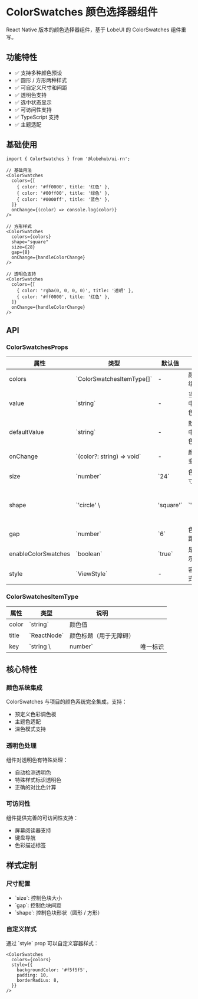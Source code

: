 # ColorSwatches 颜色选择器组件

React Native 版本的颜色选择器组件，基于 LobeUI 的 ColorSwatches 组件重写。

## 功能特性

- ✅ 支持多种颜色预设
- ✅ 圆形 / 方形两种样式
- ✅ 可自定义尺寸和间距
- ✅ 透明色支持
- ✅ 选中状态显示
- ✅ 可访问性支持
- ✅ TypeScript 支持
- ✅ 主题适配

## 基础使用

```tsx
import { ColorSwatches } from '@lobehub/ui-rn';

// 基础用法
<ColorSwatches
  colors={[
    { color: '#ff0000', title: '红色' },
    { color: '#00ff00', title: '绿色' },
    { color: '#0000ff', title: '蓝色' },
  ]}
  onChange={(color) => console.log(color)}
/>

// 方形样式
<ColorSwatches
  colors={colors}
  shape="square"
  size={28}
  gap={8}
  onChange={handleColorChange}
/>

// 透明色支持
<ColorSwatches
  colors={[
    { color: 'rgba(0, 0, 0, 0)', title: '透明' },
    { color: '#ff0000', title: '红色' },
  ]}
  onChange={handleColorChange}
/>
```

## API

### ColorSwatchesProps

| 属性                | 类型                         | 默认值     | 说明           |          |
| ------------------- | ---------------------------- | ---------- | -------------- | -------- |
| colors              | \`ColorSwatchesItemType\[]\` | -          | 颜色数组       |          |
| value               | \`string\`                   | -          | 当前选中的颜色 |          |
| defaultValue        | \`string\`                   | -          | 默认选中的颜色 |          |
| onChange            | \`(color?: string) => void\` | -          | 颜色改变回调   |          |
| size                | \`number\`                   | \`24\`     | 色块尺寸       |          |
| shape               | \`'circle' \\                | 'square'\` | \`'circle'\`   | 色块形状 |
| gap                 | \`number\`                   | \`6\`      | 色块间距       |          |
| enableColorSwatches | \`boolean\`                  | \`true\`   | 是否显示色块   |          |
| style               | \`ViewStyle\`                | -          | 容器样式       |          |

### ColorSwatchesItemType

| 属性  | 类型          | 说明                   |          |
| ----- | ------------- | ---------------------- | -------- |
| color | \`string\`    | 颜色值                 |          |
| title | \`ReactNode\` | 颜色标题（用于无障碍） |          |
| key   | \`string \\   | number\`               | 唯一标识 |

## 核心特性

### 颜色系统集成

ColorSwatches 与项目的颜色系统完全集成，支持：

- 预定义色彩调色板
- 主题色适配
- 深色模式支持

### 透明色处理

组件对透明色有特殊处理：

- 自动检测透明色
- 特殊样式标识透明色
- 正确的对比色计算

### 可访问性

组件提供完善的可访问性支持：

- 屏幕阅读器支持
- 键盘导航
- 色彩描述标签

## 样式定制

### 尺寸配置

- \`size\`: 控制色块大小
- \`gap\`: 控制色块间距
- \`shape\`: 控制色块形状（圆形 / 方形）

### 自定义样式

通过 \`style\` prop 可以自定义容器样式：

```tsx
<ColorSwatches
  colors={colors}
  style={{
    backgroundColor: '#f5f5f5',
    padding: 10,
    borderRadius: 8,
  }}
/>
```
